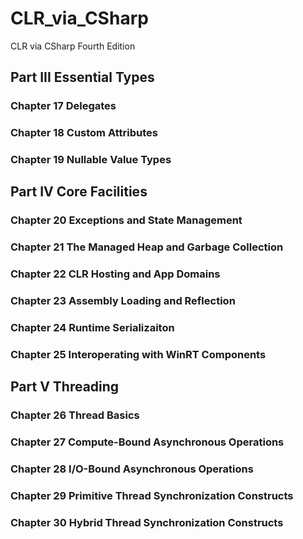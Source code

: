 # CLR_via_CSharp
CLR via CSharp Fourth Edition

## Part III Essential Types
### Chapter 17 Delegates
### Chapter 18 Custom Attributes
### Chapter 19 Nullable Value Types

## Part IV Core Facilities
### Chapter 20 Exceptions and State Management
### Chapter 21 The Managed Heap and Garbage Collection
### Chapter 22 CLR Hosting and App Domains
### Chapter 23 Assembly Loading and Reflection
### Chapter 24 Runtime Serializaiton
### Chapter 25 Interoperating with WinRT Components

## Part V Threading
### Chapter 26 Thread Basics
### Chapter 27 Compute-Bound Asynchronous Operations
### Chapter 28 I/O-Bound Asynchronous Operations
### Chapter 29 Primitive Thread Synchronization Constructs
### Chapter 30 Hybrid Thread Synchronization Constructs